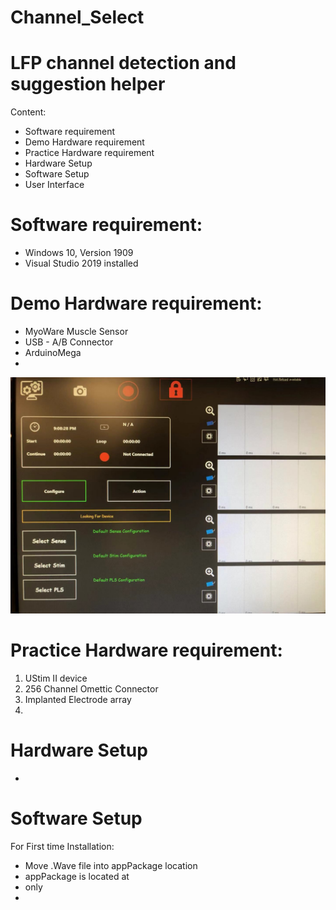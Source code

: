 # Channel_Select
# LFP channel detection and suggestion helper

Content:
- Software requirement
- Demo Hardware requirement
- Practice Hardware requirement
- Hardware Setup
- Software Setup
- User Interface


# Software requirement:

- Windows 10, Version 1909
- Visual Studio 2019 installed

# Demo Hardware requirement:

-  MyoWare Muscle Sensor
-  USB - A/B Connector
-  ArduinoMega
-  
![image info](./picture/image_test.jpg)

# Practice Hardware requirement:

1. UStim II device
2. 256 Channel Omettic Connector
3. Implanted Electrode array
4. 
# Hardware Setup
- 

# Software Setup

For First time Installation:
- Move .Wave file into appPackage location
- appPackage is located at
- only 
- 
